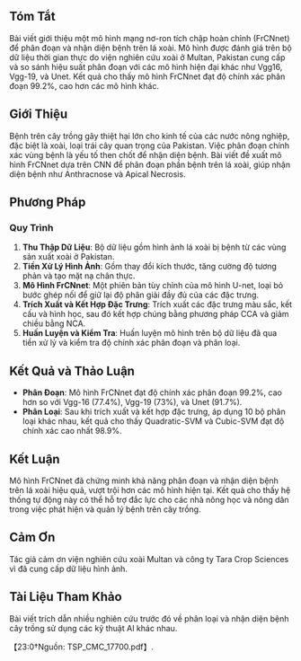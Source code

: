 

## Tóm Tắt
Bài viết giới thiệu một mô hình mạng nơ-ron tích chập hoàn chỉnh (FrCNnet) để phân đoạn và nhận diện bệnh trên lá xoài. Mô hình được đánh giá trên bộ dữ liệu thời gian thực do viện nghiên cứu xoài ở Multan, Pakistan cung cấp và so sánh hiệu suất phân đoạn với các mô hình hiện đại khác như Vgg16, Vgg-19, và Unet. Kết quả cho thấy mô hình FrCNnet đạt độ chính xác phân đoạn 99.2%, cao hơn các mô hình khác.

## Giới Thiệu
Bệnh trên cây trồng gây thiệt hại lớn cho kinh tế của các nước nông nghiệp, đặc biệt là xoài, loại trái cây quan trọng của Pakistan. Việc phân đoạn chính xác vùng bệnh là yếu tố then chốt để nhận diện bệnh. Bài viết đề xuất mô hình FrCNnet dựa trên CNN để phân đoạn phần bệnh trên lá xoài, giúp nhận diện bệnh như Anthracnose và Apical Necrosis.

## Phương Pháp
### Quy Trình
1. **Thu Thập Dữ Liệu**: Bộ dữ liệu gồm hình ảnh lá xoài bị bệnh từ các vùng sản xuất xoài ở Pakistan.
2. **Tiền Xử Lý Hình Ảnh**: Gồm thay đổi kích thước, tăng cường độ tương phản và tạo mặt nạ chân thực.
3. **Mô Hình FrCNnet**: Một phiên bản tùy chỉnh của mô hình U-net, loại bỏ bước ghép nối để giữ lại độ phân giải đầy đủ của các đặc trưng.
4. **Trích Xuất và Kết Hợp Đặc Trưng**: Trích xuất các đặc trưng màu sắc, kết cấu và hình học, sau đó kết hợp chúng bằng phương pháp CCA và giảm chiều bằng NCA.
5. **Huấn Luyện và Kiểm Tra**: Huấn luyện mô hình trên bộ dữ liệu đã qua tiền xử lý và kiểm tra độ chính xác phân đoạn và phân loại.

## Kết Quả và Thảo Luận
- **Phân Đoạn**: Mô hình FrCNnet đạt độ chính xác phân đoạn 99.2%, cao hơn so với Vgg-16 (77.4%), Vgg-19 (73%), và Unet (91.7%).
- **Phân Loại**: Sau khi trích xuất và kết hợp đặc trưng, áp dụng 10 bộ phân loại khác nhau, kết quả cho thấy Quadratic-SVM và Cubic-SVM đạt độ chính xác cao nhất 98.9%.

## Kết Luận
Mô hình FrCNnet đã chứng minh khả năng phân đoạn và nhận diện bệnh trên lá xoài hiệu quả, vượt trội hơn các mô hình hiện tại. Kết quả cho thấy hệ thống tự động này có thể hỗ trợ đắc lực cho các nhà nông học và nông dân trong việc phát hiện và quản lý bệnh trên cây trồng. 

## Cảm Ơn
Tác giả cảm ơn viện nghiên cứu xoài Multan và công ty Tara Crop Sciences vì đã cung cấp dữ liệu hình ảnh.

## Tài Liệu Tham Khảo
Bài viết trích dẫn nhiều nghiên cứu trước đó về phân loại và nhận diện bệnh cây trồng sử dụng các kỹ thuật AI khác nhau. 

【23:0†Nguồn: TSP_CMC_17700.pdf】.